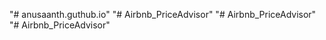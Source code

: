 "# anusaanth.guthub.io" 
"# Airbnb_PriceAdvisor" 
"# Airbnb_PriceAdvisor" 
"# Airbnb_PriceAdvisor" 
